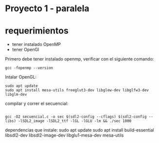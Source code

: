 # Proyecto 1 - paralela

# requerimientos
- tener instalado OpenMP
- tener OpenGl

Primero debe tener instalado openmp, verificar con el siguiente comando:
```
gcc -fopenmp --version
```

Intalar OpenGL:
```
sudo apt update
sudo apt install mesa-utils freeglut3-dev libglew-dev libglfw3-dev libglm-dev
```

compilar y correr el secuencial:
```

gcc -O2 secuencial.c -o sec $(sdl2-config --cflags) $(sdl2-config --libs) -lSDL2_image -lSDL2_ttf -lGL -lGLU -lm && ./sec 1000

```


dependencias que instale: 
sudo apt update
sudo apt install build-essential libsdl2-dev libsdl2-image-dev libglu1-mesa-dev mesa-utils


